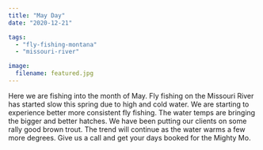 ```yaml
---
title: "May Day"
date: "2020-12-21"

tags: 
  - "fly-fishing-montana"
  - "missouri-river"

image:
  filename: featured.jpg
---
```




Here we are fishing into the month of May. Fly fishing on the Missouri River has started slow this spring due to high and cold water. We are starting to experience better more consistent fly fishing. The water temps are bringing the bigger and better hatches. We have been putting our clients on some rally good brown trout. The trend will continue as the water warms a few more degrees. Give us a call and get your days booked for the Mighty Mo.
